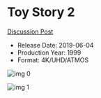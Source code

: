 # Toy Story 2

[Discussion Post](https://www.avsforum.com/threads/bass-eq-for-filtered-movies.2995212/post-58135384)

* Release Date: 2019-06-04
* Production Year: 1999
* Format: 4K/UHD/ATMOS

![img 0](https://i.imgur.com/DAOYrhu.jpg)

![img 1](https://i.imgur.com/1Pb14uw.jpg)

